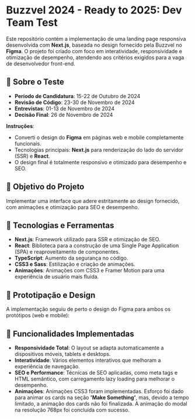 # Buzzvel 2024 - Ready to 2025: Dev Team Test

Este repositório contém a implementação de uma landing page responsiva desenvolvida com **Next.js**, baseada no design fornecido pela Buzzvel no **Figma**. O projeto foi criado com foco em interatividade, responsividade e otimização de desempenho, atendendo aos critérios exigidos para a vaga de desenvolvedor front-end.

## 📝 Sobre o Teste

- **Período de Candidatura**: 15-22 de Outubro de 2024
- **Revisão de Código**: 23-30 de Novembro de 2024
- **Entrevistas**: 01-13 de Novembro de 2024
- **Decisão Final**: 26 de Novembro de 2024

**Instruções**:
- Converti o design do **Figma** em páginas web e mobile completamente funcionais.
- Tecnologias principais: **Next.js** para renderização do lado do servidor (SSR) e **React**.
- O design final é totalmente responsivo e otimizado para desempenho e SEO.

## 🎯 Objetivo do Projeto

Implementar uma interface que adere estritamente ao design fornecido, com animações e otimização para SEO e desempenho.

## 🚀 Tecnologias e Ferramentas

- **Next.js**: Framework utilizado para SSR e otimização de SEO.
- **React**: Biblioteca para a construção de uma Single Page Application (SPA) e reaproveitamento de componentes.
- **TypeScript**: Aumento da segurança no código.
- **CSS3 e Sass**: Estilização e criação de animações.
- **Animações**: Animações com CSS3 e Framer Motion para uma experiência de usuário mais fluida.

## 📐 Prototipação e Design

A implementação seguiu de perto o design do Figma para ambos os protótipos (web e mobile):


## 🌟 Funcionalidades Implementadas

- **Responsividade Total**: O layout se adapta automaticamente a dispositivos móveis, tablets e desktops.
- **Interatividade**: Vários elementos interativos que melhoram a experiência de navegação.
- **SEO e Performance**: Técnicas de SEO aplicadas, como meta tags e HTML semântico, com carregamento lazy loading para melhorar o desempenho.
- **Animações**: Animações CSS3 foram implementadas. Esforço foi dado para animar os cards na seção **'Make Something'**, mas, devido a tempo limitado, a animação dos cards não foi finalizada. A animação do modal na resolução 768px foi concluída com sucesso.
